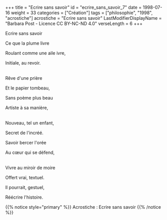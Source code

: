 +++
title = "Ecrire sans savoir"
id = "ecrire_sans_savoir_7"
date = 1998-07-16
weight = 33
categories = ["Création"]
tags = ["philosophie", "1998", "acrostiche"]
acrostiche = "Ecrire sans savoir"
LastModifierDisplayName = "Barbara Post - Licence CC BY-NC-ND 4.0"
verseLength = 6
+++

Ecrire sans savoir

Ce que la plume livre

Roulant comme une aile ivre,

Initiale, au revoir.

 \
Rêve d'une prière

Et le papier tombeau,

Sans poème plus beau

Artiste à sa manière,

 \
Nouveau, tel un enfant,

Secret de l'incréé.

Savoir bercer l'orée

Au cœur qui se défend,

 \
Vivre au miroir de moire

Offert vrai, textuel.

Il pourrait, gestuel,

Réécrire l'histoire.

{{% notice style="primary" %}}
Acrostiche : Ecrire sans savoir
{{% /notice %}}
